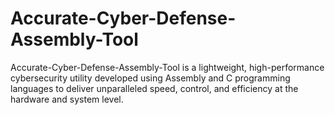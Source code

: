 # Accurate-Cyber-Defense-Assembly-Tool
Accurate-Cyber-Defense-Assembly-Tool is a lightweight, high-performance cybersecurity utility developed using Assembly and C programming languages to deliver unparalleled speed, control, and efficiency at the hardware and system level. 
